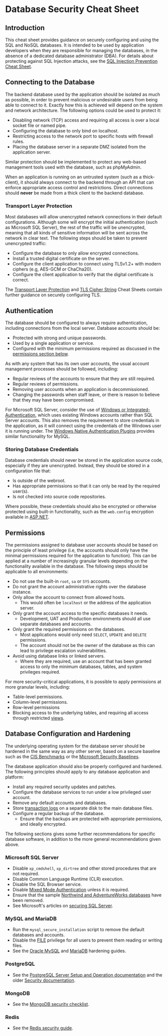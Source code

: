 # Database Security Cheat Sheet

## Introduction

This cheat sheet provides guidance on securely configuring and using the SQL and NoSQL databases. It is intended to be used by application developers when they are responsible for managing the databases, in the absence of a dedicated database administrator (DBA). For details about protecting against SQL Injection attacks, see the [SQL Injection Prevention Cheat Sheet](SQL_Injection_Prevention_Cheat_Sheet.md).

## Connecting to the Database

The backend database used by the application should be isolated as much as possible, in order to prevent malicious or undesirable users from being able to connect to it. Exactly how this is achieved will depend on the system and network architecture. The following options could be used to protect it:

-   Disabling network (TCP) access and requiring all access is over a local socket file or named pipe.
-   Configuring the database to only bind on localhost.
-   Restricting access to the network port to specific hosts with firewall rules.
-   Placing the database server in a separate DMZ isolated from the application server.

Similar protection should be implemented to protect any web-based management tools used with the database, such as phpMyAdmin.

When an application is running on an untrusted system (such as a thick-client), it should always connect to the backend through an API that can enforce appropriate access control and restrictions. Direct connections should **never** be made from a thick client to the backend database.

### Transport Layer Protection

Most databases will allow unencrypted network connections in their default configurations. Although some will encrypt the initial authentication (such as Microsoft SQL Server), the rest of the traffic will be unencrypted, meaning that all kinds of sensitive information will be sent across the network in clear text. The following steps should be taken to prevent unencrypted traffic:

-   Configure the database to only allow encrypted connections.
-   Install a trusted digital certificate on the server.
-   Configure the client application to connect using TLSv1.2+ with modern ciphers (e.g, AES-GCM or ChaCha20).
-   Configure the client application to verify that the digital certificate is correct.

The [Transport Layer Protection](Transport_Layer_Protection_Cheat_Sheet.md) and [TLS Cipher String](TLS_Cipher_String_Cheat_Sheet.md) Cheat Sheets contain further guidance on securely configuring TLS.

## Authentication

The database should be configured to always require authentication, including connections from the local server. Database accounts should be:

-   Protected with strong and unique passwords.
-   Used by a single application or service.
-   Configured with the minimum permissions required as discussed in the [permissions section below](#permissions).

As with any system that has its own user accounts, the usual account management processes should be followed, including:

-   Regular reviews of the accounts to ensure that they are still required.
-   Regular reviews of permissions.
-   Removing user accounts when an application is decommissioned.
-   Changing the passwords when staff leave, or there is reason to believe that they may have been compromised.

For Microsoft SQL Server, consider the use of [Windows or Integrated-Authentication](https://docs.microsoft.com/en-us/dotnet/framework/data/adonet/sql/authentication-in-sql-server), which uses existing Windows accounts rather than SQL Server accounts. This also removes the requirement to store credentials in the application, as it will connect using the credentials of the Windows user it is running under. The [Windows Native Authentication Plugins](https://dev.mysql.com/doc/connector-net/en/connector-net-programming-authentication-windows-native.html) provides similar functionality for MySQL.

### Storing Database Credentials

Database credentials should never be stored in the application source code, especially if they are unencrypted. Instead, they should be stored in a configuration file that:

-   Is outside of the webroot.
-   Has appropriate permissions so that it can only be read by the required user(s).
-   Is not checked into source code repositories.

Where possible, these credentials should also be encrypted or otherwise protected using built-in functionality, such as the `web.config` encryption available in [ASP.NET](https://docs.microsoft.com/en-us/dotnet/framework/data/adonet/connection-strings-and-configuration-files#encrypting-configuration-file-sections-using-protected-configuration).

## Permissions

The permissions assigned to database user accounts should be based on the principle of least privilege (i.e, the accounts should only have the minimal permissions required for the application to function). This can be applied at a number of increasingly granular levels depending on the functionality available in the database. The following steps should be applicable to all environments:

-   Do not use the built-in `root`, `sa` or `SYS` accounts.
-   Do not grant the account administrative rights over the database instance.
-   Only allow the account to connect from allowed hosts.
    -   This would often be `localhost` or the address of the application server.
-   Only grant the account access to the specific databases it needs.
    -   Development, UAT and Production environments should all use separate databases and accounts.
-   Only grant the required permissions on the databases.
    -   Most applications would only need `SELECT`, `UPDATE` and `DELETE` permissions.
    -   The account should not be the owner of the database as this can lead to privilege escalation vulnerabilities.
-   Avoid using database links or linked servers.
    -   Where they are required, use an account that has been granted access to only the minimum databases, tables, and system privileges required.

For more security-critical applications, it is possible to apply permissions at more granular levels, including:

-   Table-level permissions.
-   Column-level permissions.
-   Row-level permissions
-   Blocking access to the underlying tables, and requiring all access through restricted [views](<https://en.wikipedia.org/wiki/View_(SQL)>).

## Database Configuration and Hardening

The underlying operating system for the database server should be hardened in the same way as any other server, based on a secure baseline such as the [CIS Benchmarks](https://www.cisecurity.org/cis-benchmarks/) or the [Microsoft Security Baselines](https://docs.microsoft.com/en-us/windows/security/threat-protection/windows-security-baselines).

The database application should also be properly configured and hardened. The following principles should apply to any database application and platform:

-   Install any required security updates and patches.
-   Configure the database services to run under a low privileged user account.
-   Remove any default accounts and databases.
-   Store [transaction logs](https://en.wikipedia.org/wiki/Transaction_log) on a separate disk to the main database files.
-   Configure a regular backup of the database.
    -   Ensure that the backups are protected with appropriate permissions, and ideally encrypted.

The following sections gives some further recommendations for specific database software, in addition to the more general recommendations given above.

### Microsoft SQL Server

-   Disable `xp_cmdshell`, `xp_dirtree` and other stored procedures that are not required.
-   Disable Common Language Runtime (CLR) execution.
-   Disable the SQL Browser service.
-   Disable [Mixed Mode Authentication](https://docs.microsoft.com/en-us/sql/relational-databases/security/choose-an-authentication-mode?view=sql-server-ver15) unless it is required.
-   Ensure that the sample [Northwind and AdventureWorks databases](https://docs.microsoft.com/en-us/dotnet/framework/data/adonet/sql/linq/downloading-sample-databases) have been removed.
-   See Microsoft's articles on [securing SQL Server](https://docs.microsoft.com/en-us/sql/relational-databases/security/securing-sql-server).

### MySQL and MariaDB

-   Run the `mysql_secure_installation` script to remove the default databases and accounts.
-   Disable the [FILE](https://dev.mysql.com/doc/refman/8.0/en/privileges-provided.html#priv_file) privilege for all users to prevent them reading or writing files.
-   See the [Oracle MySQL](https://dev.mysql.com/doc/refman/8.0/en/security-guidelines.html) and [MariaDB](https://mariadb.com/kb/en/library/securing-mariadb/) hardening guides.

### PostgreSQL

-   See the [PostgreSQL Server Setup and Operation documentation](https://www.postgresql.org/docs/current/runtime.html) and the older [Security documentation](https://www.postgresql.org/docs/7.0/security.htm).

### MongoDB

-   See the [MongoDB security checklist](https://docs.mongodb.com/manual/administration/security-checklist/).

### Redis

-   See the [Redis security guide](https://redis.io/topics/security).
